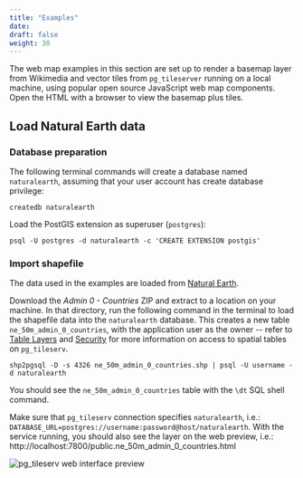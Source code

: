 ```yaml
---
title: "Examples"
date:
draft: false
weight: 30
---
```


The web map examples in this section are set up to render a basemap layer from Wikimedia and vector tiles from `pg_tileserver` 
running on a local machine, using popular open source JavaScript web map components. Open the HTML with a browser to view the basemap plus tiles.

## Load Natural Earth data

### Database preparation

The following terminal commands will create a database named `naturalearth`, assuming that your user account has create database privilege:

```
createdb naturalearth
```

Load the PostGIS extension as superuser (`postgres`):

```
psql -U postgres -d naturalearth -c 'CREATE EXTENSION postgis'
```

### Import shapefile

The data used in the examples are loaded from [Natural Earth](https://www.naturalearthdata.com/downloads/50m-cultural-vectors/).

Download the *Admin 0 - Countries* ZIP and extract to a location on your 
machine. In that directory, run the following command in the terminal to load the 
shapefile data into the `naturalearth` database. This creates a new table `ne_50m_admin_0_countries`, with the application user as the owner -- refer to [Table Layers](../usage/table-layers/) and [Security](../usage/security/) for more information on access to spatial tables on `pg_tileserv`.

```
shp2pgsql -D -s 4326 ne_50m_admin_0_countries.shp | psql -U username -d naturalearth
```

You should see the `ne_50m_admin_0_countries` table with the `\dt` SQL shell command.

Make sure that `pg_tileserv` connection specifies `naturalearth`, i.e.: `DATABASE_URL=postgres://username:password@host/naturalearth`. With the service running, you should also see the layer on the web preview, i.e.: http://localhost:7800/public.ne_50m_admin_0_countries.html 

![pg_tileserv web interface preview](/example-web-preview.png)
